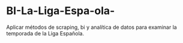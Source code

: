 # BI-La-Liga-Espa-ola-
Aplicar métodos de scraping, bi y analítica de datos para examinar la temporada de la Liga Española. 
